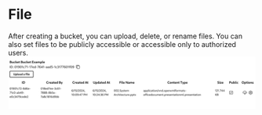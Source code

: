 # File

After creating a bucket, you can upload, delete, or rename files. You can also set files to be publicly accessible or accessible only to authorized users.\
![List of files](_assets/file.png)

